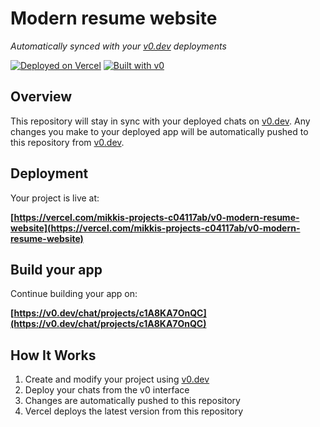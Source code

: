 # Modern resume website

*Automatically synced with your [v0.dev](https://v0.dev) deployments*

[![Deployed on Vercel](https://img.shields.io/badge/Deployed%20on-Vercel-black?style=for-the-badge&logo=vercel)](https://vercel.com/mikkis-projects-c04117ab/v0-modern-resume-website)
[![Built with v0](https://img.shields.io/badge/Built%20with-v0.dev-black?style=for-the-badge)](https://v0.dev/chat/projects/c1A8KA7OnQC)

## Overview

This repository will stay in sync with your deployed chats on [v0.dev](https://v0.dev).
Any changes you make to your deployed app will be automatically pushed to this repository from [v0.dev](https://v0.dev).

## Deployment

Your project is live at:

**[https://vercel.com/mikkis-projects-c04117ab/v0-modern-resume-website](https://vercel.com/mikkis-projects-c04117ab/v0-modern-resume-website)**

## Build your app

Continue building your app on:

**[https://v0.dev/chat/projects/c1A8KA7OnQC](https://v0.dev/chat/projects/c1A8KA7OnQC)**

## How It Works

1. Create and modify your project using [v0.dev](https://v0.dev)
2. Deploy your chats from the v0 interface
3. Changes are automatically pushed to this repository
4. Vercel deploys the latest version from this repository